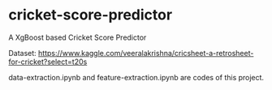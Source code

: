 # cricket-score-predictor
A XgBoost based Cricket Score Predictor

Dataset: https://www.kaggle.com/veeralakrishna/cricsheet-a-retrosheet-for-cricket?select=t20s


data-extraction.ipynb and feature-extraction.ipynb are codes of this project.
